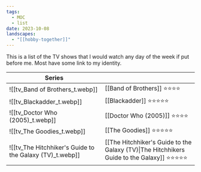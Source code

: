 ```yaml
---
tags:
  - MOC
  - list
date: 2023-10-08
landscapes:
  - "[[hobby-together]]"
---
```

This is a list of the TV shows that I would watch any day of the week if put before me. Most have some link to my identity.

| Series |  |
| ---- | ---- |
| ![[tv_Band of Brothers_t.webp]] | [[Band of Brothers]] ⭐️⭐️⭐️⭐️ |
| ![[tv_Blackadder_t.webp]] | [[Blackadder]] ⭐️⭐️⭐️⭐️⭐️ |
| ![[tv_Doctor Who (2005)_t.webp]] | [[Doctor Who (2005)]]  ⭐️⭐️⭐️⭐️ |
| ![[tv_The Goodies_t.webp]] | [[The Goodies]] ⭐️⭐️⭐️⭐️⭐️ |
| ![[tv_The Hitchhiker's Guide to the Galaxy (TV)_t.webp]] | [[The Hitchhiker's Guide to the Galaxy (TV)\|The Hitchhikers Guide to the Galaxy]] ⭐️⭐️⭐️⭐️⭐️ |

